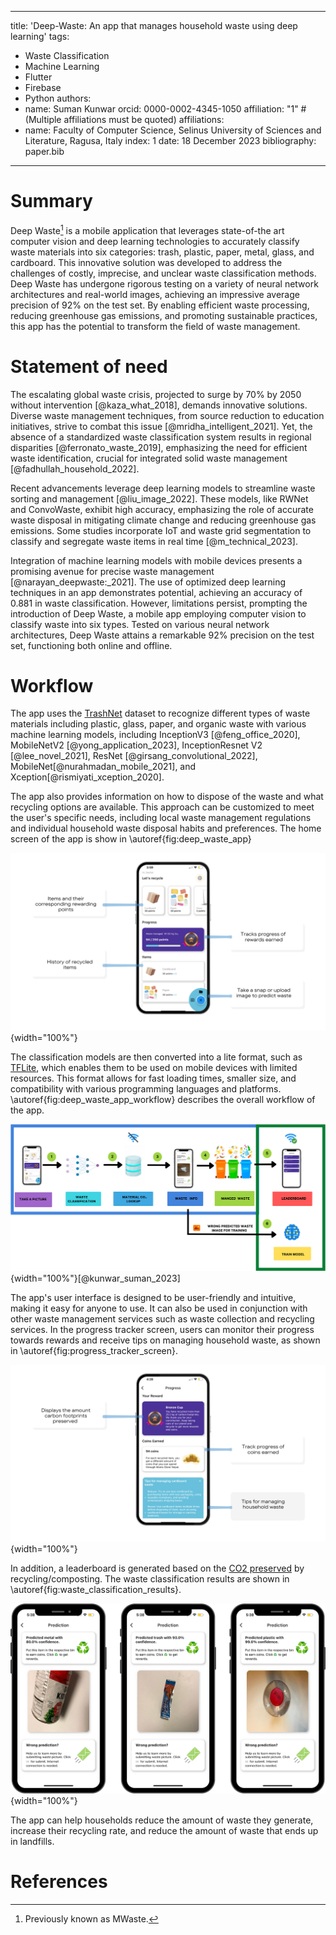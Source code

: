 
---
title: 'Deep-Waste: An app that manages household waste using deep learning'
tags:
  - Waste Classification
  - Machine Learning
  - Flutter
  - Firebase
  - Python
authors:
  - name: Suman Kunwar
    orcid: 0000-0002-4345-1050
    affiliation: "1" # (Multiple affiliations must be quoted)
affiliations:
 - name: Faculty of Computer Science, Selinus University of Sciences and Literature, Ragusa, Italy
   index: 1
date: 18 December 2023
bibliography: paper.bib

---


# Summary
Deep Waste[^1] is a mobile application that leverages state-of-the art computer vision and deep learning technologies to accurately classify waste materials into six categories: trash, plastic, paper, metal, glass, and cardboard. This innovative solution was developed to address the challenges of costly, imprecise, and unclear waste classification methods. Deep Waste has undergone rigorous testing on a variety of neural network architectures and real-world images, achieving an impressive average precision of 92% on the test set. By enabling efficient waste processing, reducing greenhouse gas emissions, and promoting sustainable practices, this app has the potential to transform the field of waste management.

[^1]: Previously known as MWaste.

# Statement of need

The escalating global waste crisis, projected to surge by 70% by 2050 without intervention [@kaza_what_2018], demands innovative solutions. Diverse waste management techniques, from source reduction to education initiatives, strive to combat this issue [@mridha_intelligent_2021]. Yet, the absence of a standardized waste classification system results in regional disparities [@ferronato_waste_2019], emphasizing the need for efficient waste identification, crucial for integrated solid waste management [@fadhullah_household_2022].

Recent advancements leverage deep learning models to streamline waste sorting and management [@liu_image_2022]. These models, like RWNet and ConvoWaste, exhibit high accuracy, emphasizing the role of accurate waste disposal in mitigating climate change and reducing greenhouse gas emissions. Some studies incorporate IoT and waste grid segmentation to classify and segregate waste items in real time [@m_technical_2023].

Integration of machine learning models with mobile devices presents a promising avenue for precise waste management [@narayan_deepwaste:_2021]. The use of optimized deep learning techniques in an app demonstrates potential, achieving an accuracy of 0.881 in waste classification. However, limitations persist, prompting the introduction of Deep Waste, a mobile app employing computer vision to classify waste into six types. Tested on various neural network architectures, Deep Waste attains a remarkable 92% precision on the test set, functioning both online and offline.



# Workflow
The app uses the [TrashNet](https://github.com/garythung/trashnet) dataset to recognize different types of waste materials including plastic, glass, paper, and organic waste with various machine learning models, including InceptionV3 [@feng_office_2020], MobileNetV2 [@yong_application_2023], InceptionResnet V2 [@lee_novel_2021], ResNet [@girsang_convolutional_2022], MobileNet[@nurahmadan_mobile_2021], and Xception[@rismiyati_xception_2020].


The app also provides information on how to dispose of the waste and what recycling options are available. This approach can be customized to meet the user's specific needs, including local waste management regulations and individual household waste disposal habits and preferences. The home screen of the app is show in \autoref{fig:deep_waste_app}

![Deep Waste App Home Screen\label{fig:deep_waste_app}](deep-waste-app.png){width="100%"}

The classification models are then converted into a lite format, such as [TFLite](https://www.tensorflow.org/lite/guide), which enables them to be used on mobile devices with limited resources. This format allows for fast loading times, smaller size, and compatibility with various programming languages and platforms. \autoref{fig:deep_waste_app_workflow} describes the overall workflow of the app.

![App Workflow\label{fig:deep_waste_app_workflow}](app-workflow.png){width="100%"}[@kunwar_suman_2023]


The app's user interface is designed to be user-friendly and intuitive, making it easy for anyone to use. It can also be used in conjunction with other waste management services such as waste collection and recycling services. In the progress tracker screen, users can monitor their progress towards rewards and receive tips on managing household waste, as shown in \autoref{fig:progress_tracker_screen}.

![Progress Tracker Screen\label{fig:progress_tracker_screen}](progress-tracker.png){width="100%"}

In addition, a leaderboard is generated based on the [CO2 preserved](https://stopwaste.co/calculator/) by recycling/composting.  The waste classification results are shown in \autoref{fig:waste_classification_results}.

![Waste Classification Results\label{fig:waste_classification_results}](waste-classification-results.png){width="100%"}

The app can help households reduce the amount of waste they generate, increase their recycling rate, and reduce the amount of waste that ends up in landfills.

# References